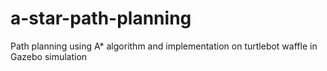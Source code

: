 # a-star-path-planning
Path planning using A* algorithm and implementation on turtlebot waffle in Gazebo simulation
